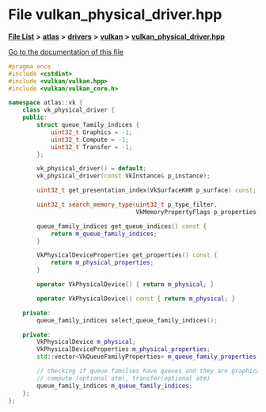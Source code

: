 

# File vulkan\_physical\_driver.hpp

[**File List**](files.md) **>** [**atlas**](dir_1e6ffef027cfcf7ded3287660b505c9f.md) **>** [**drivers**](dir_1605561db8076fbb4262fa758aa3edc0.md) **>** [**vulkan**](dir_d1501d70e56e021a40f9d93dd0e2ca19.md) **>** [**vulkan\_physical\_driver.hpp**](vulkan__physical__driver_8hpp.md)

[Go to the documentation of this file](vulkan__physical__driver_8hpp.md)


```C++
#pragma once
#include <cstdint>
#include <vulkan/vulkan.hpp>
#include <vulkan/vulkan_core.h>

namespace atlas::vk {
    class vk_physical_driver {
    public:
        struct queue_family_indices {
            uint32_t Graphics = -1;
            uint32_t Compute = -1;
            uint32_t Transfer = -1;
        };

        vk_physical_driver() = default;
        vk_physical_driver(const VkInstance& p_instance);

        uint32_t get_presentation_index(VkSurfaceKHR p_surface) const;

        uint32_t search_memory_type(uint32_t p_type_filter,
                                    VkMemoryPropertyFlags p_properties);

        queue_family_indices get_queue_indices() const {
            return m_queue_family_indices;
        }

        VkPhysicalDeviceProperties get_properties() const {
            return m_physical_properties;
        }

        operator VkPhysicalDevice() { return m_physical; }

        operator VkPhysicalDevice() const { return m_physical; }

    private:
        queue_family_indices select_queue_family_indices();

    private:
        VkPhysicalDevice m_physical;
        VkPhysicalDeviceProperties m_physical_properties;
        std::vector<VkQueueFamilyProperties> m_queue_family_properties;

        // checking if queue families have queues and they are graphical,
        // compute (optional atm), transfer(optional atm)
        queue_family_indices m_queue_family_indices;
    };
};
```


